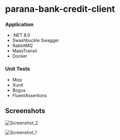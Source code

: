 # parana-bank-credit-client

### Application

- .NET 8.0
- Swashbuckle Swagger
- RabbitMQ
- MassTransit
- Docker

### Unit Tests

- Moq
- Xunit
- Bogus
- FluentAssertions

## Screenshots

![Screenshot_2](https://github.com/user-attachments/assets/e8090314-3742-4290-9c56-69fd213eaf20)

![Screenshot_1](https://github.com/user-attachments/assets/8d55a17e-ce25-4016-a019-d05f0f79321d)

